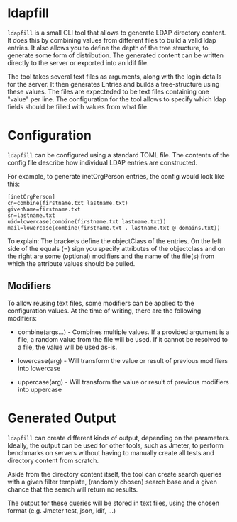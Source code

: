 # ldapfill

`ldapfill` is a small CLI tool that allows to generate LDAP directory content. It does this by
combining values from different files to build a valid ldap entries. It also allows you to
define the depth of the tree structure, to generate some form of distribution. The generated
content can be written directly to the server or exported into an ldif file.

The tool takes several text files as arguments, along with the login details for the server.
It then generates Entries and builds a tree-structure using these values. The files
are expecteded to be text files containing one "value" per line. The configuration for
the tool allows to specify which ldap fields should be filled with values from what file.

# Configuration
`ldapfill` can be configured using a standard TOML file. The contents of the config file describe
how individual LDAP entries are constructed.

For example, to generate inetOrgPerson entries, the config would look like this:

```
[inetOrgPerson]
cn=combine(firstname.txt lastname.txt)
givenName=firstname.txt
sn=lastname.txt 
uid=lowercase(combine(firstname.txt lastname.txt))
mail=lowercase(combine(firstname.txt . lastname.txt @ domains.txt))
```

To explain:
The brackets define the objectClass of the entries.
On the left side of the equals (=) sign you specify attributes of the objectclass 
and on the right are some (optional) modifiers and the name of the file(s) from which the attribute 
values should be pulled.


## Modifiers
To allow reusing text files, some modifiers can be applied to the configuration values. At the 
time of writing, there are the following modifiers:

* combine(args...) - Combines multiple values. If a provided argument is a file, a random value 
from the file will be used. If it cannot be resolved to a file, the value will be used as-is.

* lowercase(arg) - Will transform the value or result of previous modifiers into lowercase

* uppercase(arg) - Will transform the value or result of previous modifiers into uppercase

# Generated Output
`ldapfill` can create different kinds of output, depending on the parameters. Ideally, the output 
can be used for other tools, such as Jmeter, to perform benchmarks on servers without having to
manually create all tests and directory content from scratch.

Aside from the directory content itself, the tool can create search queries with a given filter 
template, (randomly chosen) search base and a given chance that the search will return no results.

The output for these queries will be stored in text files, using the chosen format (e.g. Jmeter test,
json, ldif, ...)

